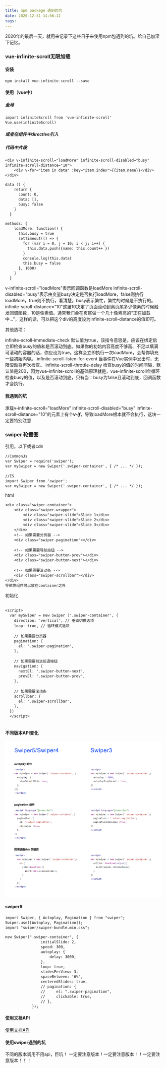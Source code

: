 ```yaml
---
title: npm packege 遇到的坑
date: 2020-12-31 14:56:12
tags:
---
```

2020年的最后一天，就用来记录下这些日子来使用npm包遇到的坑。给自己加深下记忆。
<!--more-->

### vue-infinite-scroll无限加载

#### 安装

```
npm install vue-infinite-scroll --save
```

#### 使用（vue中）
##### 全局

```
import infiniteScroll from 'vue-infinite-scroll'
Vue.use(infiniteScroll)
```
##### 或者在组件中directive引入

##### 代码中片段

```
<div v-infinite-scroll="loadMore" infinite-scroll-disabled="busy" infinite-scroll-distance="10">
    <div v-for="item in data" :key="item.index">{{item.name}}</div>
</div>
```

```
data () {
    return {
      count: 0,
      data: [],
      busy: false
    }
  }
```

```
methods: {
    loadMore: function() {
      this.busy = true
      setTimeout(() => {
        for (var i = 0, j = 10; i < j; i++) {
          this.data.push({name: this.count++ })
        }
        console.log(this.data)
        this.busy = false
      }, 1000)
    }
  }
```

v-infinite-scroll="loadMore"表示回调函数是loadMore
infinite-scroll-disabled="busy"表示由变量busy决定是否执行loadMore，false则执行loadMore，true则不执行，看清楚，busy表示繁忙，繁忙的时候是不执行的。
infinite-scroll-distance="10"这里10决定了页面滚动到离页尾多少像素的时候触发回调函数，10是像素值。通常我们会在页尾做一个几十像素高的“正在加载中...”，这样的话，可以把这个div的高度设为infinite-scroll-distance的值即可。

其他选项：

infinite-scroll-immediate-check 默认值为true，该指令意思是，应该在绑定后立即检查busy的值和是否滚动到底。如果你的初始内容高度不够高、不足以填满可滚动的容器的话，你应设为true，这样会立即执行一次loadMore，会帮你填充一些初始内容。
infinite-scroll-listen-for-event 当事件在Vue实例中发出时，无限滚动将再次检查。
infinite-scroll-throttle-delay 检查busy的值的时间间隔，默认值是200，因为vue-infinite-scroll的基础原理就是，vue-infinite-scroll会循环检查busy的值，以及是否滚动到底，只有当：busy为false且滚动到底，回调函数才会执行。

#### 我遇到的坑

承载v-infinite-scroll="loadMore" infinite-scroll-disabled="busy" infinite-scroll-distance="10"的元素上有个***v-if***，导致loadMore根本就不会执行，这块一定要特别注意

### swiper 轮播图

引用，以下或者cdn

```
//CommonJs
var Swiper = require('swiper');    
var mySwiper = new Swiper('.swiper-container', { /* ... */ });

//ES
import Swiper from 'swiper';    
var mySwiper = new Swiper('.swiper-container', { /* ... */ });
```

html

```
<div class="swiper-container">
    <div class="swiper-wrapper">
        <div class="swiper-slide">Slide 1</div>
        <div class="swiper-slide">Slide 2</div>
        <div class="swiper-slide">Slide 3</div>
    </div>
    <!-- 如果需要分页器 -->
    <div class="swiper-pagination"></div>
    
    <!-- 如果需要导航按钮 -->
    <div class="swiper-button-prev"></div>
    <div class="swiper-button-next"></div>
    
    <!-- 如果需要滚动条 -->
    <div class="swiper-scrollbar"></div>
</div>
导航等组件可以放在container之外
```

初始化

```

<script>        
  var mySwiper = new Swiper ('.swiper-container', {
    direction: 'vertical', // 垂直切换选项
    loop: true, // 循环模式选项
    
    // 如果需要分页器
    pagination: {
      el: '.swiper-pagination',
    },
    
    // 如果需要前进后退按钮
    navigation: {
      nextEl: '.swiper-button-next',
      prevEl: '.swiper-button-prev',
    },
    
    // 如果需要滚动条
    scrollbar: {
      el: '.swiper-scrollbar',
    },
  })        
  </script>
 
```

#### 不同版本API变化

<img style="margin: 0 " src="npm-packege-遇到的坑/zujianhua.png" />

#### swiper6

```
import Swiper, { Autoplay, Pagination } from "swiper";
Swiper.use([Autoplay, Pagination]);
import "swiper/swiper-bundle.min.css";

```
```
new Swiper(".swiper-container", {
                initialSlide: 2,
                speed: 300,
                autoplay: {
                    delay: 3000,
                },
                loop: true,
                slidesPerView: 3,
                spaceBetween: '6%',
                centeredSlides: true,
                // pagination: {
                //     el: ".swiper-pagination",
                //     clickable: true,
                // },
            });
```


#### 使用文档API
[使用文档API](https://www.swiper.com.cn/api/index.html)

#### 使用swiper遇到的坑
不同的版本调用不用api，巨坑！
一定要注意版本！一定要注意版本！！一定要注意版本！！！

